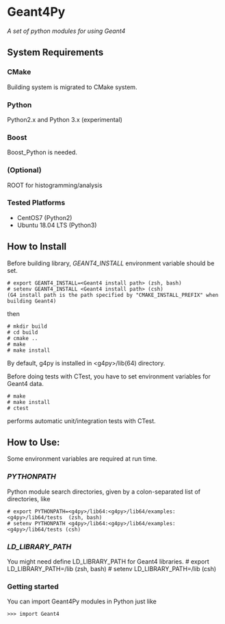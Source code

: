 Geant4Py
========

_A set of python modules for using Geant4_


System Requirements
-------------------

### CMake
Building system is migrated to CMake system.

### Python

Python2.x and Python 3.x (experimental)

### Boost

Boost_Python is needed.

### (Optional)

ROOT for histogramming/analysis

### Tested Platforms

* CentOS7 (Python2)
* Ubuntu 18.04 LTS (Python3)

How to Install
--------------
Before building library, *GEANT4_INSTALL* environment variable should be set.

    # export GEANT4_INSTALL=<Geant4 install path> (zsh, bash)
    # setenv GEANT4_INSTALL <Geant4 install path> (csh)
    (G4 install path is the path specified by "CMAKE_INSTALL_PREFIX" when building Geant4)

then

    # mkdir build
    # cd build
    # cmake ..
    # make
    # make install

By default, g4py is installed in \<g4py\>/lib(64) directory.

Before doing tests with CTest, you have to set environment variables
for Geant4 data.

    # make
    # make install
    # ctest

performs automatic unit/integration tests with CTest.

How to Use:
-----------
Some environment variables are required at run time.

### *PYTHONPATH*

Python module search directories, given by a colon-separated list of directories, like


    # export PYTHONPATH=<g4py>/lib64:<g4py>/lib64/examples:<g4py>/lib64/tests  (zsh, bash)
    # setenv PYTHONPATH <g4py>/lib64:<g4py>/lib64/examples:<g4py>/lib64/tests (csh)

### *LD_LIBRARY_PATH*

You might need define LD_LIBRARY_PATH for Geant4 libraries.
    # export LD_LIBRARY_PATH=<Geant4 install path>/lib (zsh, bash)
    # setenv LD_LIBRARY_PATH=<Geant4 install path>/lib (csh)

### Getting started
You can import Geant4Py modules in Python just like

    >>> import Geant4
